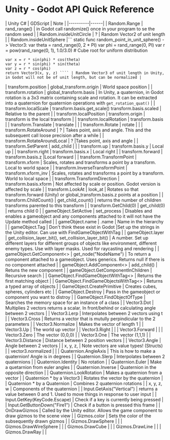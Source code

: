 # Unity - Godot API Quick Reference

| Unity  C# | GDScript | Note |
|----------|------|
| Random.Range | rand_range() |  in Godot call randomize() once in your program to se the random seed |
| Random.insideUnitCircle | ? | Random Vector2 of unit length |
| Random.insideUnitSphere |``` static func random_point_in_unit_sphere() -> Vector3:
	var theta = rand_range(0, 2 * PI)
	var phi = rand_range(0, PI)
	var r = pow(rand_range(0, 1), 1.0/3.0)  # Cube root for uniform distribution

	var x = r * sin(phi) * cos(theta)
	var y = r * sin(phi) * sin(theta)
	var z = r * cos(phi)
	return Vector3(x, y, z) ```` | Random Vector3 of unit length in Unity, in Godot will not be of unit length, but can be normalized |
| transform.position | global_transform.origin | World space position |
| transform.rotation | global_transform.basis | In Unity, a quaternion, in Godot rotation is a 3x3 matrix containing scale and rotation. It can be extracted into a quaternion for quaternion operations with ```get_rotation_quat()``` |
| transform.localScale | transform.basis.get_scale() transform.basis.scaled |  Relative to the parent |
| transform.localPosition | transform.origin | transform is the local transform |
| transform.localRotation | transform.basis |
| transform.Translate | translate | |
| transform.Rotate | rotate | |
| transform.RotateAround | ? | Takes point, axis and angle. This and the subsequent call loose precision after a while |
| transform.RotateAroundLocal | ? |Takes point, axis and angle |
| transform.SetParent | add_child |  |
| transform.up | transform.basis.y | Local up  |
| transform.right | transform.basis.x | Local right |
| transform.forward | transform.basis.z |Local forward |
| transform.TransformPoint | transform.xform | Scales, rotates and transforms a point by a transform. Local to world space |
| transform.InverseTransformPoint | transform.xform_inv | Scales, rotates and transforms a point by a transform. World to local space |
| transform.TransformDirection | transform.basis.xform | Not affected by scale or position. Godot version is affected by scale |
| transform.LookAt | look_at | Rotates so that transform.forward (Unity) or global_transform.basis.z points at a position | 
| transform.ChildCount() | get_child_count() | returns the number of children transforms parented to this transform |
| transform.GetChild(0) | get_child(0) | returns child 0 |
| gameObject.SetActive | set_process | Disables and enables a gameobject and any components attached to it will not have the Update method called |
| gameObject.name | .name | Name in the hierarchy |
| gameObject.Tag | Don't think these exist in Godot |Set up the strings in the Unity editor. Can use with FindGameObjectWithTag |
| gameObject.layer | get_collision_layer_bit(), set_collision_layer_bit() | A number. Set up different layers for different groups of objects like environment, different enemy types. Use with layer masks. Used for raycasting and rendering |
| gameObject.GetComponent<> | get_node("NodeName") | To return a component attached to a gameobject. Uses generics. Returns null if there is no component attached |
| gameObject.AddComponent<> | add_child() | Retuns the new component |
| gameObject.GetComponentInChildren | Recursive search |
| GameObject.FindGameObjectWithTag<> | Returns the first matching object |
| GameObject.FindGameObjectsWithTag<> | Returns a typed array of objects |
| GameObject.CreatePrimitive | Creates cubes, spheres, cylinders etc |
| GameObject.Destroy | Pass in the gameobject or component you want to distroy |
| GameObject.FindObjectOfType |  Searches the memory space for an instance of a class |
| Vector3.Dot | Multiplies 2 vectors returns a scalar. In front/behind or calculating angle between 2 vectors |
| Vector3.Lerp | Interpolates between 2 vectors using t |
| Vector3.Cross | Returns a vector that is mutully perpindicular to the 2 parameters |
| Vector3.Normalize | Makes the vector of length 1 |
| Vector3.Up | The world up vector |
| Vector3.Right | |
| Vector3.Forward | |
| Vector3.Zero | The vector (0,0,0)  |
| Vector3.One | The vector (1,1,1) |
| Vector3.Distance | Distance between 2 position vectors |
| Vector3.Angle | Angle between 2 vectors |
| x, y, z, | Note vectors are value types! (Structs) |
| vector3.normalized | |
| Quaternion.AngleAxis | This is how to make a quaternion! Angle is in degrees |
| Quaternion.Slerp |  Interpolates between 2 quaternions |
| Quaternion.Identity | No rotation |
| Quaternion.Euler | Make a quetarnion from euler angles |
| Quaternion.Inverse | Quaternion in the opposite direction |
| Quaternion.LookRotation | Makes a quaternion from a vector |
| Quaternion * by a Vector3 | Rotates the vector by the quaternion |
| Quaternion * by a Quaternion | Combines 2 quaternion rotations |
| x, y, z, w | Components of the quaternion |
| Input.GetAxis("Vertical") | returns a value between 0 and 1. Used to move things in response to user input |
| Input.GetKey(KeyCode.Escape) | Check if a key is currently being pressed |
| Input.GetButtonDown("Fire1") | Check if a button is pressed this frame |
| OnDrawGizmos | Called by the Unity editor. Allows the game component to draw gizmos to the scene view |
| Gizmos.color | Sets the color of the subsequently drawn gizmos |
| Gizmos.DrawSphere | |
| Gizmos.DrawWireSphere | |
| Gizmos.DrawCube | |
| Gizmos.DrawLine | |
| Gizmos.DrawRay | |